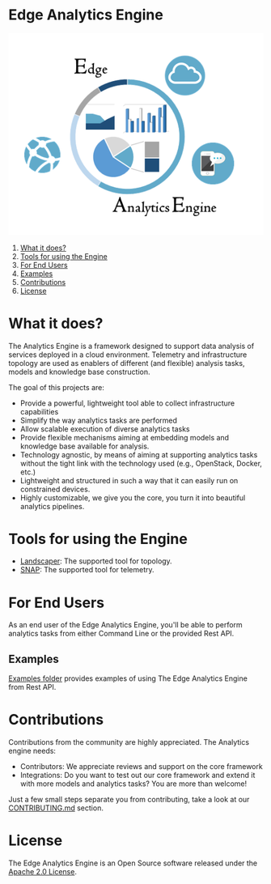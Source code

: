 Edge Analytics Engine
==========================

<p align="center">
<img padding="50" src="./analytics_engine/images/ae_logo.PNG">
</p>

1. [What it does?](#what-it-does?)
2. [Tools for using the Engine](#tools-for-using-the-engine)
3. [For End Users](#for-end-users)
4. [Examples](#examples)
5. [Contributions](#contributions)
6. [License](#license)

What it does?
==========================

The Analytics Engine is a framework designed to support
data analysis of services deployed in a cloud environment.
Telemetry and infrastructure topology are used as enablers of
different (and flexible) analysis tasks, models and knowledge base
construction.

The goal of this projects are:
* Provide a powerful, lightweight tool able to collect infrastructure capabilities
* Simplify the way analytics tasks are performed
* Allow scalable execution of diverse analytics tasks
* Provide flexible mechanisms aiming at embedding models and knowledge base available for
analysis.
* Technology agnostic, by means of aiming at supporting analytics tasks without the tight link
  with the technology used (e.g., OpenStack, Docker, etc.)
* Lightweight and structured in such a way that it can easily run on constrained devices.
* Highly customizable, we give you the core, you turn it into beautiful analytics pipelines.

Tools for using the Engine
==========================

* [Landscaper](https://github.com/IntelLabsEurope/landscaper): The supported tool for topology.
* [SNAP](https://github.com/intelsdi-x/snap): The supported tool for telemetry.


For End Users
==========================
As an end user of the Edge Analytics Engine, you'll be able to perform analytics tasks
from either Command Line or the provided Rest API.

Examples
------------------
[Examples folder](examples/) provides examples of using The Edge Analytics Engine from Rest API.



Contributions
=================================================
Contributions from the community are highly appreciated. The Analytics engine needs:

* Contributors: We appreciate reviews and support on the core framework
* Integrations: Do you want to test out our core framework and extend it with more models and analytics tasks?
 You are more than welcome!

Just a few small steps separate you from contributing, take a look at our [CONTRIBUTING.md](CONTRIBUTING.md) section.

License
=================================================
The Edge Analytics Engine is an Open Source software released under the [Apache 2.0 License](LICENSE).
